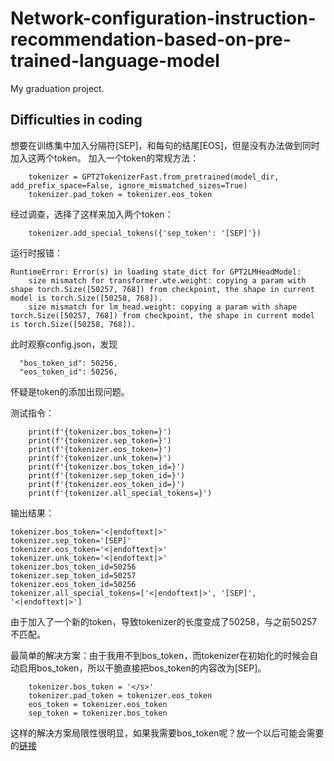 # Network-configuration-instruction-recommendation-based-on-pre-trained-language-model
My graduation project.

## Difficulties in coding
想要在训练集中加入分隔符[SEP]，和每句的结尾[EOS]，但是没有办法做到同时加入这两个token。
加入一个token的常规方法：

```
    tokenizer = GPT2TokenizerFast.from_pretrained(model_dir, add_prefix_space=False, ignore_mismatched_sizes=True)
    tokenizer.pad_token = tokenizer.eos_token 
```   
经过调查，选择了这样来加入两个token：
```
    tokenizer.add_special_tokens({'sep_token': '[SEP]'})
```
运行时报错：
```
RuntimeError: Error(s) in loading state_dict for GPT2LMHeadModel:
	size mismatch for transformer.wte.weight: copying a param with shape torch.Size([50257, 768]) from checkpoint, the shape in current model is torch.Size([50258, 768]).
	size mismatch for lm_head.weight: copying a param with shape torch.Size([50257, 768]) from checkpoint, the shape in current model is torch.Size([50258, 768]).
```
此时观察config.json，发现
```
  "bos_token_id": 50256,
  "eos_token_id": 50256,
```
怀疑是token的添加出现问题。

测试指令：
```
    print(f'{tokenizer.bos_token=}')
    print(f'{tokenizer.sep_token=}')
    print(f'{tokenizer.eos_token=}')
    print(f'{tokenizer.unk_token=}')
    print(f'{tokenizer.bos_token_id=}')
    print(f'{tokenizer.sep_token_id=}')
    print(f'{tokenizer.eos_token_id=}')
    print(f'{tokenizer.all_special_tokens=}')
```
输出结果：
```
tokenizer.bos_token='<|endoftext|>'
tokenizer.sep_token='[SEP]'
tokenizer.eos_token='<|endoftext|>'
tokenizer.unk_token='<|endoftext|>'
tokenizer.bos_token_id=50256
tokenizer.sep_token_id=50257
tokenizer.eos_token_id=50256
tokenizer.all_special_tokens=['<|endoftext|>', '[SEP]', '<|endoftext|>']
```

由于加入了一个新的token，导致tokenizer的长度变成了50258，与之前50257不匹配。

最简单的解决方案：由于我用不到bos_token，而tokenizer在初始化的时候会自动启用bos_token，所以干脆直接把bos_token的内容改为[SEP]。
```
    tokenizer.bos_token = '</s>'
    tokenizer.pad_token = tokenizer.eos_token
    eos_token = tokenizer.eos_token
    sep_token = tokenizer.bos_token
  ```
这样的解决方案局限性很明显，如果我需要bos_token呢？放一个以后可能会需要的[链接](https://stackoverflow.com/questions/73322462/how-to-add-all-standard-special-tokens-to-my-hugging-face-tokenizer-and-model)
